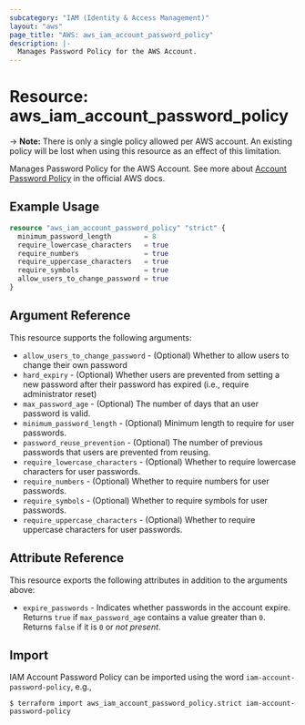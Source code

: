 ```yaml
---
subcategory: "IAM (Identity & Access Management)"
layout: "aws"
page_title: "AWS: aws_iam_account_password_policy"
description: |-
  Manages Password Policy for the AWS Account.
---
```


# Resource: aws_iam_account_password_policy

-> **Note:** There is only a single policy allowed per AWS account. An existing policy will be lost when using this resource as an effect of this limitation.

Manages Password Policy for the AWS Account.
See more about [Account Password Policy](http://docs.aws.amazon.com/IAM/latest/UserGuide/id_credentials_passwords_account-policy.html)
in the official AWS docs.

## Example Usage

```terraform
resource "aws_iam_account_password_policy" "strict" {
  minimum_password_length        = 8
  require_lowercase_characters   = true
  require_numbers                = true
  require_uppercase_characters   = true
  require_symbols                = true
  allow_users_to_change_password = true
}
```

## Argument Reference

This resource supports the following arguments:

* `allow_users_to_change_password` - (Optional) Whether to allow users to change their own password
* `hard_expiry` - (Optional) Whether users are prevented from setting a new password after their password has expired (i.e., require administrator reset)
* `max_password_age` - (Optional) The number of days that an user password is valid.
* `minimum_password_length` - (Optional) Minimum length to require for user passwords.
* `password_reuse_prevention` - (Optional) The number of previous passwords that users are prevented from reusing.
* `require_lowercase_characters` - (Optional) Whether to require lowercase characters for user passwords.
* `require_numbers` - (Optional) Whether to require numbers for user passwords.
* `require_symbols` - (Optional) Whether to require symbols for user passwords.
* `require_uppercase_characters` - (Optional) Whether to require uppercase characters for user passwords.

## Attribute Reference

This resource exports the following attributes in addition to the arguments above:

* `expire_passwords` - Indicates whether passwords in the account expire. Returns `true` if `max_password_age` contains a value greater than `0`. Returns `false` if it is `0` or _not present_.

## Import

IAM Account Password Policy can be imported using the word `iam-account-password-policy`, e.g.,

```
$ terraform import aws_iam_account_password_policy.strict iam-account-password-policy
```
